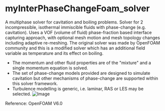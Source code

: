 # myInterPhaseChangeFoam_solver
A multiphase solver for cavitation and boiling problems.
Solver for 2 incompressible, isothermal immiscible fluids with phase-change (e.g. cavitation). Uses a VOF (volume of fluid) phase-fraction based interface capturing approach, with optional mesh motion and mesh topology changes including adaptive re-meshing. The original solver was made by OpenFOAM community and this is a modified solver which has an additional field variable as temperature and its effect on boiling.

- The momentum and other fluid properties are of the "mixture" and a single momentum equation is solved.
- The set of phase-change models provided are designed to simulate cavitation but other mechanisms of phase-change are supported within this solver framework.
- Turbulence modelling is generic, i.e. laminar, RAS or LES may be selected.
![Image](https://cpp.openfoam.org/v8/dir_072f0e2674ae04115e1196cfcbf8d2aa_dep.png)

Reference: OpenFOAM V6.0
